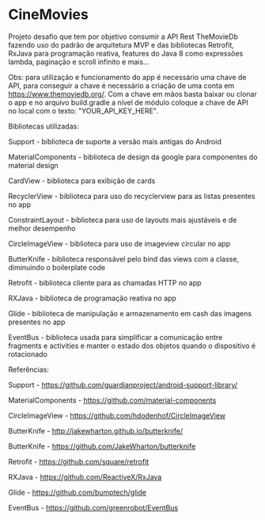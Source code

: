 # CineMovies
Projeto desafio que tem por objetivo consumir a API Rest TheMovieDb fazendo uso do padrão de arquitetura MVP e das bibliotecas Retrofit, RxJava para programação reativa, features do Java 8 como expressões lambda, paginação e scroll infinito e mais...

Obs: para utilização e funcionamento do app é necessário uma chave de API, para conseguir a chave é necessário a criação de uma conta em https://www.themoviedb.org/.
Com a chave em mãos basta baixar ou clonar o app e no arquivo build.gradle a nível de módulo coloque a chave de API no local com o texto: "YOUR_API_KEY_HERE".

Bibliotecas utilizadas: 

Support - biblioteca de suporte a versão mais antigas do Android

MaterialComponents - biblioteca de design da google para componentes do material design 

CardView - biblioteca para exibição de cards

RecyclerView - biblioteca para uso do recyclerview para as listas presentes no app

ConstraintLayout - biblioteca para uso de layouts mais ajustáveis e de melhor desempenho

CircleImageView - biblioteca para uso de imageview circular no app

ButterKnife - biblioteca responsável pelo bind das views com a classe, diminuindo o boilerplate code

Retrofit - biblioteca cliente para as chamadas HTTP no app

RXJava - biblioteca de programação reativa no app

Glide - biblioteca de manipulação e armazenamento em cash das imagens presentes no app

EventBus - biblioteca usada para simplificar a comunicação entre fragments e activities e manter o estado dos objetos quando o dispositivo é rotacionado

Referências: 

Support - https://github.com/guardianproject/android-support-library/

MaterialComponents - https://github.com/material-components

CircleImageView - https://github.com/hdodenhof/CircleImageView

ButterKnife - http://jakewharton.github.io/butterknife/

ButterKnife - https://github.com/JakeWharton/butterknife

Retrofit - https://github.com/square/retrofit

RXJava - https://github.com/ReactiveX/RxJava

Glide - https://github.com/bumptech/glide

EventBus - https://github.com/greenrobot/EventBus
